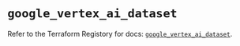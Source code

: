 # `google_vertex_ai_dataset`

Refer to the Terraform Registory for docs: [`google_vertex_ai_dataset`](https://registry.terraform.io/providers/hashicorp/google-beta/5.29.0/docs/resources/google_vertex_ai_dataset).
